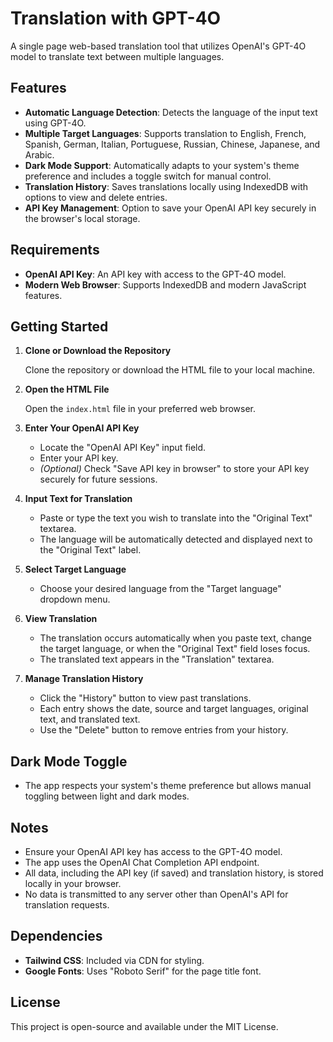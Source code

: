 # Translation with GPT-4O

A single page web-based translation tool that utilizes OpenAI's GPT-4O model to translate text between multiple languages.

## Features

- **Automatic Language Detection**: Detects the language of the input text using GPT-4O.
- **Multiple Target Languages**: Supports translation to English, French, Spanish, German, Italian, Portuguese, Russian, Chinese, Japanese, and Arabic.
- **Dark Mode Support**: Automatically adapts to your system's theme preference and includes a toggle switch for manual control.
- **Translation History**: Saves translations locally using IndexedDB with options to view and delete entries.
- **API Key Management**: Option to save your OpenAI API key securely in the browser's local storage.

## Requirements

- **OpenAI API Key**: An API key with access to the GPT-4O model.
- **Modern Web Browser**: Supports IndexedDB and modern JavaScript features.

## Getting Started

1. **Clone or Download the Repository**

   Clone the repository or download the HTML file to your local machine.

2. **Open the HTML File**

   Open the `index.html` file in your preferred web browser.

3. **Enter Your OpenAI API Key**

   - Locate the "OpenAI API Key" input field.
   - Enter your API key.
   - *(Optional)* Check "Save API key in browser" to store your API key securely for future sessions.

4. **Input Text for Translation**

   - Paste or type the text you wish to translate into the "Original Text" textarea.
   - The language will be automatically detected and displayed next to the "Original Text" label.

5. **Select Target Language**

   - Choose your desired language from the "Target language" dropdown menu.

6. **View Translation**

   - The translation occurs automatically when you paste text, change the target language, or when the "Original Text" field loses focus.
   - The translated text appears in the "Translation" textarea.

7. **Manage Translation History**

   - Click the "History" button to view past translations.
   - Each entry shows the date, source and target languages, original text, and translated text.
   - Use the "Delete" button to remove entries from your history.

## Dark Mode Toggle

- The app respects your system's theme preference but allows manual toggling between light and dark modes.

## Notes

- Ensure your OpenAI API key has access to the GPT-4O model.
- The app uses the OpenAI Chat Completion API endpoint.
- All data, including the API key (if saved) and translation history, is stored locally in your browser.
- No data is transmitted to any server other than OpenAI's API for translation requests.

## Dependencies

- **Tailwind CSS**: Included via CDN for styling.
- **Google Fonts**: Uses "Roboto Serif" for the page title font.

## License

This project is open-source and available under the MIT License.

